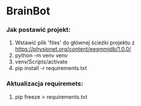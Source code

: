 # BrainBot

### Jak postawić projekt:

1) Wstawić plik 'files' do głównej ścieżki projektu z https://physionet.org/content/eegmmidb/1.0.0/
2) python -m venv venv
3) venv/Scripts/activate
4) pip install -r requirements.txt

### Aktualizacja requiremets:

1) pip freeze > requirements.txt
